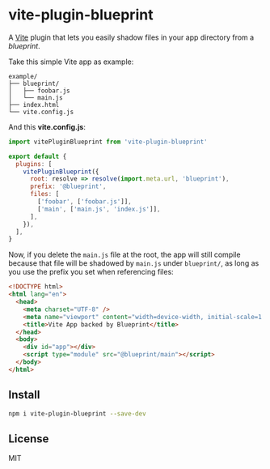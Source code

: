 # vite-plugin-blueprint

A [Vite](https://vitejs.dev/) plugin that lets you easily shadow files in your app directory from a _blueprint_. 

Take this simple Vite app as example:

```
example/
├── blueprint/
│   ├── foobar.js
│   └── main.js
├── index.html
└── vite.config.js
```

And this **vite.config.js**:

```js
import vitePluginBlueprint from 'vite-plugin-blueprint'

export default {
  plugins: [
    vitePluginBlueprint({
      root: resolve => resolve(import.meta.url, 'blueprint'),
      prefix: '@blueprint',
      files: [
        ['foobar', ['foobar.js']],
        ['main', ['main.js', 'index.js']],
      ],
    }),
  ],
}
```

Now, if you delete the `main.js` file at the root, the app will still compile because that file will be shadowed by `main.js` under `blueprint/`, as long as you use the prefix you set when referencing files:

```html
<!DOCTYPE html>
<html lang="en">
  <head>
    <meta charset="UTF-8" />
    <meta name="viewport" content="width=device-width, initial-scale=1.0" />
    <title>Vite App backed by Blueprint</title>
  </head>
  <body>
    <div id="app"></div>
    <script type="module" src="@blueprint/main"></script>
  </body>
</html>
```

## Install

```bash
npm i vite-plugin-blueprint --save-dev
```

## License

MIT
